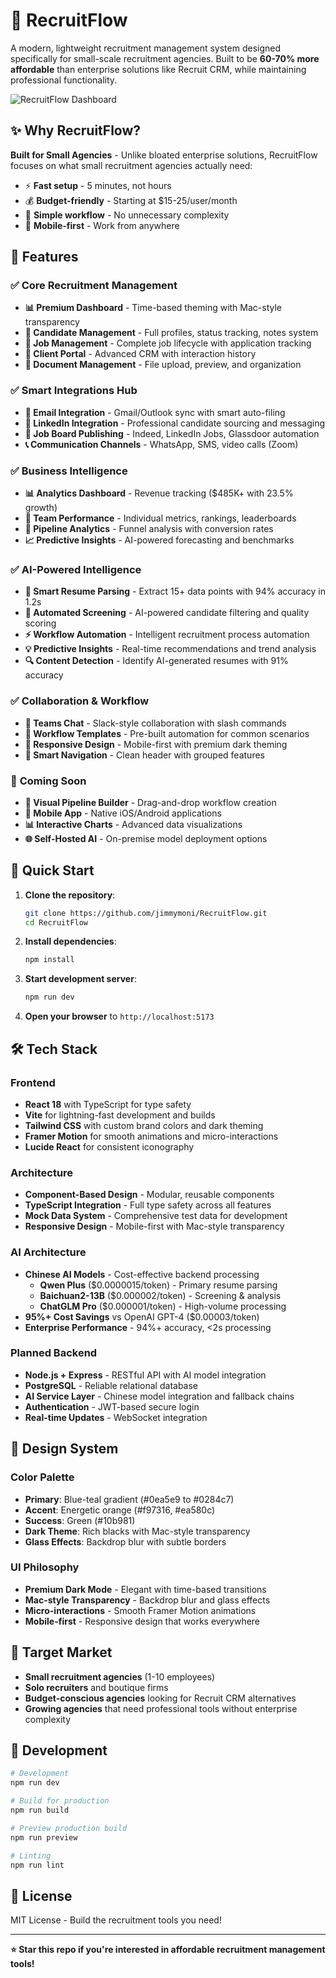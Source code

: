 # 🚀 RecruitFlow

A modern, lightweight recruitment management system designed specifically for small-scale recruitment agencies. Built to be **60-70% more affordable** than enterprise solutions like Recruit CRM, while maintaining professional functionality.

![RecruitFlow Dashboard](https://via.placeholder.com/800x400?text=RecruitFlow+Dashboard+Screenshot)

## ✨ Why RecruitFlow?

**Built for Small Agencies** - Unlike bloated enterprise solutions, RecruitFlow focuses on what small recruitment agencies actually need:
- ⚡ **Fast setup** - 5 minutes, not hours
- 💰 **Budget-friendly** - Starting at $15-25/user/month
- 🎯 **Simple workflow** - No unnecessary complexity
- 📱 **Mobile-first** - Work from anywhere

## 🎨 Features

### ✅ **Core Recruitment Management**
- **📊 Premium Dashboard** - Time-based theming with Mac-style transparency
- **👥 Candidate Management** - Full profiles, status tracking, notes system
- **💼 Job Management** - Complete job lifecycle with application tracking  
- **🏢 Client Portal** - Advanced CRM with interaction history
- **📄 Document Management** - File upload, preview, and organization

### ✅ **Smart Integrations Hub**
- **📧 Email Integration** - Gmail/Outlook sync with smart auto-filing
- **💼 LinkedIn Integration** - Professional candidate sourcing and messaging
- **🎯 Job Board Publishing** - Indeed, LinkedIn Jobs, Glassdoor automation
- **📞 Communication Channels** - WhatsApp, SMS, video calls (Zoom)

### ✅ **Business Intelligence**  
- **📊 Analytics Dashboard** - Revenue tracking ($485K+ with 23.5% growth)
- **👥 Team Performance** - Individual metrics, rankings, leaderboards
- **🔄 Pipeline Analytics** - Funnel analysis with conversion rates
- **📈 Predictive Insights** - AI-powered forecasting and benchmarks

### ✅ **AI-Powered Intelligence**
- **🧠 Smart Resume Parsing** - Extract 15+ data points with 94% accuracy in 1.2s
- **🎯 Automated Screening** - AI-powered candidate filtering and quality scoring
- **⚡ Workflow Automation** - Intelligent recruitment process automation
- **💡 Predictive Insights** - Real-time recommendations and trend analysis
- **🔍 Content Detection** - Identify AI-generated resumes with 91% accuracy

### ✅ **Collaboration & Workflow**
- **💬 Teams Chat** - Slack-style collaboration with slash commands
- **🔄 Workflow Templates** - Pre-built automation for common scenarios
- **📱 Responsive Design** - Mobile-first with premium dark theming
- **🎯 Smart Navigation** - Clean header with grouped features

### 🚀 **Coming Soon**
- **🎨 Visual Pipeline Builder** - Drag-and-drop workflow creation
- **📱 Mobile App** - Native iOS/Android applications  
- **📊 Interactive Charts** - Advanced data visualizations
- **🌐 Self-Hosted AI** - On-premise model deployment options

## 🚀 Quick Start

1. **Clone the repository**:
   ```bash
   git clone https://github.com/jimmymoni/RecruitFlow.git
   cd RecruitFlow
   ```

2. **Install dependencies**:
   ```bash
   npm install
   ```

3. **Start development server**:
   ```bash
   npm run dev
   ```

4. **Open your browser** to `http://localhost:5173`

## 🛠️ Tech Stack

### Frontend
- **React 18** with TypeScript for type safety
- **Vite** for lightning-fast development and builds
- **Tailwind CSS** with custom brand colors and dark theming
- **Framer Motion** for smooth animations and micro-interactions
- **Lucide React** for consistent iconography

### Architecture
- **Component-Based Design** - Modular, reusable components
- **TypeScript Integration** - Full type safety across all features
- **Mock Data System** - Comprehensive test data for development
- **Responsive Design** - Mobile-first with Mac-style transparency

### AI Architecture
- **Chinese AI Models** - Cost-effective backend processing
  - **Qwen Plus** ($0.0000015/token) - Primary resume parsing
  - **Baichuan2-13B** ($0.000002/token) - Screening & analysis
  - **ChatGLM Pro** ($0.000001/token) - High-volume processing
- **95%+ Cost Savings** vs OpenAI GPT-4 ($0.00003/token)
- **Enterprise Performance** - 94%+ accuracy, <2s processing

### Planned Backend
- **Node.js + Express** - RESTful API with AI model integration
- **PostgreSQL** - Reliable relational database
- **AI Service Layer** - Chinese model integration and fallback chains
- **Authentication** - JWT-based secure login
- **Real-time Updates** - WebSocket integration

## 🎨 Design System

### Color Palette
- **Primary**: Blue-teal gradient (#0ea5e9 to #0284c7)
- **Accent**: Energetic orange (#f97316, #ea580c) 
- **Success**: Green (#10b981)
- **Dark Theme**: Rich blacks with Mac-style transparency
- **Glass Effects**: Backdrop blur with subtle borders

### UI Philosophy  
- **Premium Dark Mode** - Elegant with time-based transitions
- **Mac-style Transparency** - Backdrop blur and glass effects
- **Micro-interactions** - Smooth Framer Motion animations
- **Mobile-first** - Responsive design that works everywhere

## 🎯 Target Market

- **Small recruitment agencies** (1-10 employees)
- **Solo recruiters** and boutique firms
- **Budget-conscious agencies** looking for Recruit CRM alternatives
- **Growing agencies** that need professional tools without enterprise complexity

## 📝 Development

```bash
# Development
npm run dev

# Build for production
npm run build

# Preview production build
npm run preview

# Linting
npm run lint
```

## 📄 License

MIT License - Build the recruitment tools you need!

---

**⭐ Star this repo if you're interested in affordable recruitment management tools!**